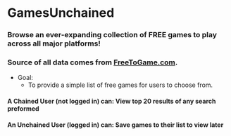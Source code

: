 # GamesUnchained
### Browse an ever-expanding collection of FREE games to play across all major platforms!
### Source of all data comes from [FreeToGame.com](https://www.FreeToGame.com).


- Goal: 
  - To provide a simple list of free games for users to choose from.

#### A Chained User (not logged in) can: View top 20 results of any search preformed

#### An Unchained User (logged in) can: Save games to their list to view later
